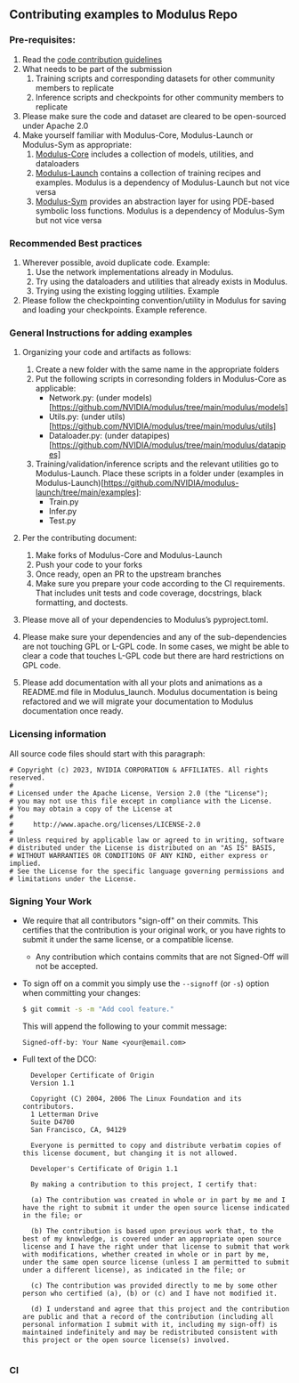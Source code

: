 ## Contributing examples to Modulus Repo

### Pre-requisites:
1. Read the [code contribution guidelines](https://github.com/NVIDIA/modulus/blob/main/CONTRIBUTING.md)
2. What needs to be part of the submission
    1. Training scripts and corresponding datasets for other community members to replicate
    2. Inference scripts and checkpoints for other community members to replicate
3. Please make sure the code and dataset are cleared to be open-sourced under Apache 2.0
4. Make yourself familiar with Modulus-Core, Modulus-Launch or Modulus-Sym as appropriate:
    1. [Modulus-Core](https://github.com/NVIDIA/modulus) includes a collection of models, utilities, and dataloaders
    2. [Modulus-Launch](https://github.com/NVIDIA/modulus-launch) contains a collection of training recipes and examples. Modulus is a dependency of Modulus-Launch but not vice versa 
    3. [Modulus-Sym](https://github.com/NVIDIA/modulus-sym) provides an abstraction layer for using PDE-based symbolic loss functions.  Modulus is a dependency of Modulus-Sym but not vice versa


### Recommended Best practices 
1. Wherever possible, avoid  duplicate code. Example: 
    1. Use the network implementations already in Modulus.
    2. Try using the dataloaders and utilities that already exists in Modulus.
    3. Trying using the existing logging utilities. Example
2. Please follow the checkpointing convention/utility in Modulus for saving and loading your checkpoints. Example reference. 

### General Instructions for adding examples
1. Organizing your code and artifacts as follows:
    1. Create a new folder with the same name in the appropriate folders
    2. Put the following scripts in corresonding folders in Modulus-Core as applicable:
        - Network.py: (under models)[https://github.com/NVIDIA/modulus/tree/main/modulus/models]
        - Utils.py: (under utils) [https://github.com/NVIDIA/modulus/tree/main/modulus/utils]
        - Dataloader.py: (under datapipes) [https://github.com/NVIDIA/modulus/tree/main/modulus/datapipes]
    3. Training/validation/inference scripts and the relevant utilities go to Modulus-Launch. Place these scripts in a folder under (examples in Modulus-Launch)[https://github.com/NVIDIA/modulus-launch/tree/main/examples]:
        - Train.py
        - Infer.py
        - Test.py

2. Per the contributing document: 
    1. Make forks of Modulus-Core and Modulus-Launch
    2. Push your code to your forks
    3. Once ready, open an PR to the upstream branches
    4. Make sure you prepare your code according to the CI requirements. That includes unit tests and code coverage, docstrings, black formatting, and doctests.

3. Please move all of your dependencies to Modulus’s pyproject.toml.

4. Please make sure your dependencies and any of the sub-dependencies are not touching GPL or L-GPL code. In some cases, we might be able to clear a code that touches L-GPL code but there are hard restrictions on GPL code.

5. Please add documentation with all your plots and animations as a README.md file in Modulus_launch. Modulus documentation is being refactored and we will migrate your documentation to Modulus documentation once ready.

### Licensing information
All source code files should start with this paragraph:
```
# Copyright (c) 2023, NVIDIA CORPORATION & AFFILIATES. All rights reserved.
#
# Licensed under the Apache License, Version 2.0 (the "License");
# you may not use this file except in compliance with the License.
# You may obtain a copy of the License at
#
#     http://www.apache.org/licenses/LICENSE-2.0
#
# Unless required by applicable law or agreed to in writing, software
# distributed under the License is distributed on an "AS IS" BASIS,
# WITHOUT WARRANTIES OR CONDITIONS OF ANY KIND, either express or implied.
# See the License for the specific language governing permissions and
# limitations under the License.
```
### Signing Your Work

* We require that all contributors "sign-off" on their commits. This certifies that the contribution is your original work, or you have rights to submit it under the same license, or a compatible license.

  * Any contribution which contains commits that are not Signed-Off will not be accepted.

* To sign off on a commit you simply use the `--signoff` (or `-s`) option when committing your changes:
  ```bash
  $ git commit -s -m "Add cool feature."
  ```
  This will append the following to your commit message:
  ```
  Signed-off-by: Your Name <your@email.com>
  ```

* Full text of the DCO:

  ```
    Developer Certificate of Origin
    Version 1.1
    
    Copyright (C) 2004, 2006 The Linux Foundation and its contributors.
    1 Letterman Drive
    Suite D4700
    San Francisco, CA, 94129
    
    Everyone is permitted to copy and distribute verbatim copies of this license document, but changing it is not allowed.
  ```

  ```
    Developer's Certificate of Origin 1.1
    
    By making a contribution to this project, I certify that:
    
    (a) The contribution was created in whole or in part by me and I have the right to submit it under the open source license indicated in the file; or
    
    (b) The contribution is based upon previous work that, to the best of my knowledge, is covered under an appropriate open source license and I have the right under that license to submit that work with modifications, whether created in whole or in part by me, under the same open source license (unless I am permitted to submit under a different license), as indicated in the file; or
    
    (c) The contribution was provided directly to me by some other person who certified (a), (b) or (c) and I have not modified it.
    
    (d) I understand and agree that this project and the contribution are public and that a record of the contribution (including all personal information I submit with it, including my sign-off) is maintained indefinitely and may be redistributed consistent with this project or the open source license(s) involved.
    
### CI
